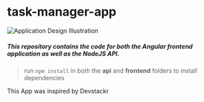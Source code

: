# task-manager-app

![Application Design Illustration](/duziem/task-manager-app/raw/master/frontend/src/assets/App_illustration.jpg)

##### This repository contains the code for both the Angular frontend application as well as the NodeJS API. 

>run `npm install` in both the **api** and **frontend** folders to install dependencies  

This App was inspired by Devstackr
